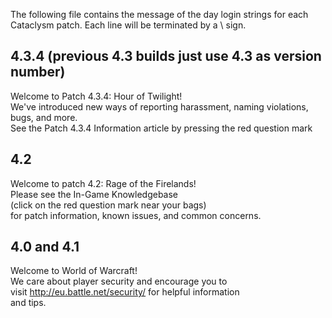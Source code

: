 The following file contains the message of the day login strings for each Cataclysm patch. Each line will be terminated by a \ sign.

## 4.3.4 (previous 4.3 builds just use 4.3 as version number)
Welcome to Patch 4.3.4: Hour of Twilight! \
We've introduced new ways of reporting harassment, naming violations, bugs, and more.  \
See the Patch 4.3.4 Information article by pressing the red question mark


## 4.2 
Welcome to patch 4.2: Rage of the Firelands! \
Please see the In-Game Knowledgebase \
(click on the red question mark near your bags) \
for patch information, known issues, and common concerns.


## 4.0 and 4.1
Welcome to World of Warcraft!\
We care about player security and encourage you to\
visit http://eu.battle.net/security/ for helpful information\
and tips.
